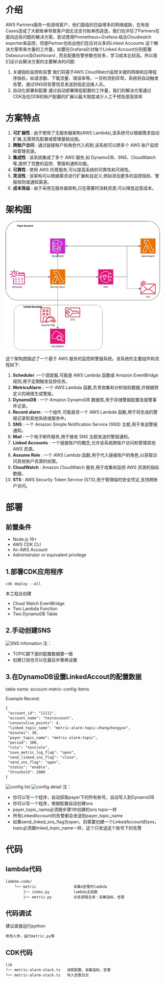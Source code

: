 # 介绍

AWS Partners服务一些游戏客户，他们面临的日益增多的网络威胁，在有些Cases造成了大额账单导致客户因无法支付账单而逃逸，我们也评估了Partners在面向这些问题的解决方案，尝试使用Prometheus+Grafana 结合Cloudwatch exporter来监控，但是Partner也给出他们在应对众多的Linked Accounts 这个解决方案带来大量的工作量，如要在Grafana针对每个Linked Account分别配置Datasource及Dashboard , 而且配置告警参数也较多，学习成本比较高。所以我们设计此解决方案的主要解决的问题:

1. 关键指标监控和告警
   我们将基于AWS CloudWatch监控关键的网络和应用程序指标，如请求数、下载流量、错误率等。一旦检测到异常，系统将自动触发告警，通过SNS将告警信息发送到指定运维人员。
2. 自动化部署和配置
   通过自动部署降低配置的工作量，我们的解决方案通过CDK及在DDB的账户配置的扩展以最大限度减少人工干预及提高效率

# 方案特点

1. **可扩展性** : 由于使用了无服务器架构(AWS Lambda),该系统可以根据需求自动扩展,无需预先配置或管理基础设施。
2. **跨账户访问** : 通过链接账户和角色代入机制,该系统可以跨多个 AWS 账户监控和管理资源。
3. **集成性** : 该系统集成了多个 AWS 服务,如 DynamoDB、SNS、CloudWatch 等,提供了完整的监控、警报和通知功能。
4. **可靠性** : 使用 AWS 托管服务,可以提高系统的可靠性和可用性。
5. **灵活性** : 该架构可以根据需求进行扩展和自定义,例如添加更多的监控指标、警报规则或通知渠道。
6. **成本效益** : 由于采用无服务器架构,只在需要时消耗资源,可以降低运营成本。

# 架构图

![Architecture](docs/images/architecture.jpg)

这个架构图描述了一个基于 AWS 服务的监控和警报系统。该系统的主要组件和流程如下:

1. **Scheduler** :一个调度器,可能是 AWS Lambda 函数或 Amazon EventBridge 规则,用于定期触发监控任务。
2. **MetricsAlarm** : 一个 AWS Lambda 函数,负责收集和分析指标数据,并根据预定义的阈值生成警报。
3. **DynamoDB** : 一个 Amazon DynamoDB 数据库,用于存储警报配置及报警事件记录。
4. **Record alarm** : 一个组件,可能是另一个 AWS Lambda 函数,用于将生成的警报记录到其他系统或服务中。
5. **SNS** : 一个 Amazon Simple Notification Service (SNS) 主题,用于发送警报通知。
6. **Mail** : 一个电子邮件服务,用于接收 SNS 主题发送的警报通知。
7. **Linked Accounts** : 一个链接账户的概念,允许该系统跨账户访问和管理其他 AWS 资源。
8. **Assume Role** : 一个 AWS Lambda 函数,用于代入链接账户的角色,以获取访问其他账户资源的权限。
9. **CloudWatch** : Amazon CloudWatch 服务,用于收集和监控 AWS 资源的指标数据。
10. **STS** : AWS Security Token Service (STS),用于管理临时安全凭证,支持跨账户访问。

# 部署

## 前置条件

* Node.js 16+
* AWS CDK CLI
* An AWS Account
* Administrator or equivalent privilege

## 1.部署CDK应用程序

```
cdk deploy --all
```

本工程会创建

* Cloud Watch EventBridge
* Two Lambda Function
* Two DynamoDB Table

## 2.手动创建SNS

![SNS Infomation](docs/images/sns_detail.png)
注：

- TOPIC跟下面的配置数据要一致
- 创建订阅也可以在最后步骤再设置

## 3.在DynamoDB设置LinkedAccout的配置数据

table name: account-metric-config-items

Example Record:

```
{
 "account_id": "11111",
 "account_name": "testaccount",
 "consecutive_points": 4,
 "linked_topic_name": "metric-alarm-topic-zhangzhongyun",
 "minutes": 30,
 "payer_topic_name": "metric-alarm-topic",
 "period": 300,
 "role": "testrole",
 "save_metric_log_flag": "open",
 "send_linked_sns_flag": "close",
 "send_sns_flag": "open",
 "status": "enable",
 "threshold": 2000
}
```

![config list](docs/images/config_list.png)
![config detail](docs/images/config_detail.png)
注：

- 你可以写一个程序，自动获取payer下的所有账号，自动写入到DynamoDB
- 你可以写一个程序，根据配置自动创建sns
- payer_topic_name必须跟步骤1中创建的sns topic一样
- 所有LinkedAccount的告警都会发送到payer_topic_name
- 如果send_linked_sns_flag为open，则需要创建一个LinkedAccount的sns，topic必须跟linked_topic_name一样，这个只发送这个账号下的告警

# 代码

## lambda代码

```
lambda-code/
    └── metric                 采集&告警的lambda
        ├── index.py           lambda主函数
        ├── metric.py          业务逻辑主体：采集指标、告警
```

## 代码调试

建议直接运行python

```
修改入参，运行metric.py等
```

## CDK代码

```
lib
└── metric-alarm-stack.ts   读取配置、采集指标、告警
└── metric-alarm-stack.ts   写入告警日志
```
